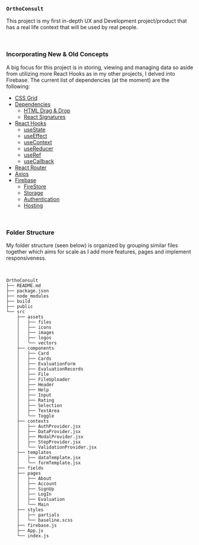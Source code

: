 ### `OrthoConsult`

This project is my first in-depth UX and Development project/product that has a real life context that will be used by real people.

<br />

### Incorporating New & Old Concepts

A big focus for this project is in storing, viewing and managing data so aside from utilizing more React Hooks as in my other projects, I delved into Firebase. The current list of dependencies (at the moment) are the following:

- [CSS Grid](https://developer.mozilla.org/en-US/docs/Web/CSS/CSS_Grid_Layout)
- [Dependencies](https://firebase.google.com/)
  - [HTML Drag & Drop](https://developer.mozilla.org/en-US/docs/Web/API/HTML_Drag_and_Drop_API)
  - [React Signatures](https://developer.mozilla.org/en-US/docs/Web/API/HTML_Drag_and_Drop_API)
- [React Hooks](https://reactjs.org/docs/hooks-reference.html#useeffect)
  - [useState](https://reactjs.org/docs/hooks-reference.html#usestate)
  - [useEffect](https://reactjs.org/docs/hooks-reference.html#useeffect)
  - [useContext](https://reactjs.org/docs/hooks-reference.html#usecontext)
  - [useReducer](https://reactjs.org/docs/hooks-reference.html#usereducer)
  - [useRef](https://reactjs.org/docs/hooks-reference.html#useref)
  - [useCallback](https://reactjs.org/docs/hooks-reference.html#usecallback)
- [React Router](https://reactrouter.com/web/guides/quick-start)
- [Axios](https://www.npmjs.com/package/axios)
- [Firebase](https://firebase.google.com/)
  - [FireStore](https://firebase.google.com/products/firestore)
  - [Storage](https://firebase.google.com/products/storage)
  - [Authentication](https://firebase.google.com/products/auth)
  - [Hosting](https://firebase.google.com/products/hosting)

<br />

### Folder Structure

My folder structure (seen below) is organized by grouping similar files together which aims for scale as I add more features, pages and implement responsiveness. 

<br />

```
OrthoConsult
├── README.md
├── package.json
├── node_modules
├── build
├── public
└── src
    ├── assets
    │   ├── files
    │   ├── icons
    │   ├── images
    │   ├── logos
    │   └── vectors
    ├── components
    │   ├── Card
    │   ├── Cards
    │   ├── EvaluationForm
    │   ├── EvaluationRecords
    │   ├── File
    │   ├── FileUploader
    │   ├── Header
    │   ├── Help
    │   ├── Input
    │   ├── Rating
    │   ├── Selection
    │   ├── TextArea
    │   └── Toggle
    ├── contexts
    │   ├── AuthProvider.jsx
    │   ├── DataProvider.jsx
    │   ├── ModalProvider.jsx
    │   ├── StepProvider.jsx
    │   └── ValidationProvider.jsx
    ├── templates
    │   ├── dataTemplate.jsx
    │   └── formTemplate.jsx
    ├── fields
    ├── pages
    │   ├── About
    │   ├── Account
    │   ├── SignUp
    │   ├── LogIn
    │   ├── Evaluation
    │   └── Main
    ├── styles
    │   ├── partials
    │   └── baseline.scss
    ├── firebase.js
    ├── App.js
    └── index.js
```

<br />
<br />
